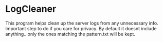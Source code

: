 # LogCleaner

This program helps clean up the server logs from any unnecessary info. Important step to do if you care for privacy.
By default it doesnt include anything.. only the ones matching the pattern.txt will be kept.
